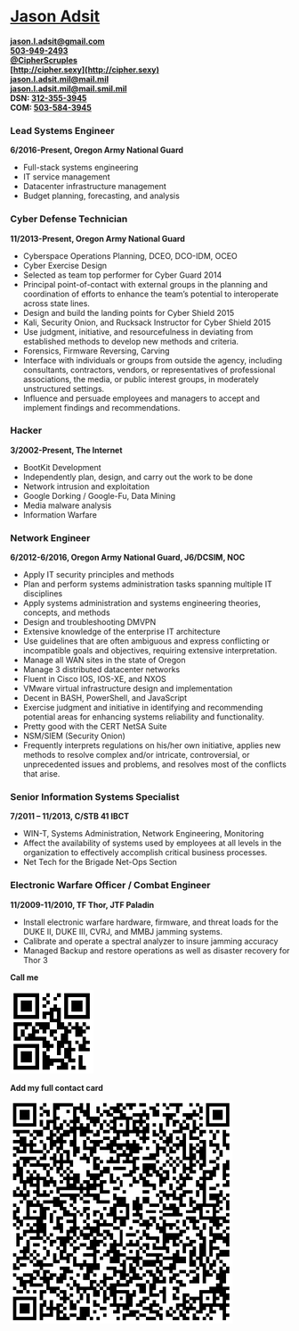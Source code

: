 # [Jason Adsit](https://raw.githubusercontent.com/jasonadsit/resume/master/resume.pdf)  
**[jason.l.adsit@gmail.com](mailto:jason.l.adsit@gmail.com)**  
**[503-949-2493](tel:5039492493)**  
**[@CipherScruples](https://twitter.com/CipherScruples)**  
**[http://cipher.sexy](http://cipher.sexy)**  
**[jason.l.adsit.mil@mail.mil](mailto:jason.l.adsit.mil@mail.mil)**  
**[jason.l.adsit.mil@mail.smil.mil](https://en.wikipedia.org/wiki/SIPRNet)**  
**DSN: [312-355-3945](tel:3123553945)**  
**COM: [503-584-3945](tel:5035843945)**  
  
### Lead Systems Engineer  
**6/2016-Present, Oregon Army National Guard**  
*	Full-stack systems engineering  
*	IT service management  
*	Datacenter infrastructure management  
*	Budget planning, forecasting, and analysis  
  
### Cyber Defense Technician  
**11/2013-Present, Oregon Army National Guard**  
*	Cyberspace Operations Planning, DCEO, DCO-IDM, OCEO  
*	Cyber Exercise Design  
*	Selected as team top performer for Cyber Guard 2014  
*	Principal point-of-contact with external groups in the planning and coordination of efforts to enhance the team’s potential to interoperate across state lines.  
*	Design and build the landing points for Cyber Shield 2015  
*	Kali, Security Onion, and Rucksack Instructor for Cyber Shield 2015  
*	Use judgment, initiative, and resourcefulness in deviating from established methods to develop new methods and criteria.  
*	Forensics, Firmware Reversing, Carving  
*	Interface with individuals or groups from outside the agency, including consultants, contractors, vendors, or representatives of professional associations, the media, or public interest groups, in moderately unstructured settings.  
*	Influence and persuade employees and managers to accept and implement findings and recommendations.  
  
### Hacker  
**3/2002-Present, The Internet**  
*	BootKit Development  
*	Independently plan, design, and carry out the work to be done  
*	Network intrusion and exploitation  
*	Google Dorking / Google-Fu, Data Mining  
*	Media malware analysis  
*	Information Warfare  
  
### Network Engineer  
**6/2012-6/2016, Oregon Army National Guard, J6/DCSIM, NOC**  
*	Apply IT security principles and methods  
*	Plan and perform systems administration tasks spanning multiple IT disciplines  
*	Apply systems administration and systems engineering theories, concepts, and methods  
*	Design and troubleshooting DMVPN  
*	Extensive knowledge of the enterprise IT architecture  
*	Use guidelines that are often ambiguous and express conflicting or incompatible goals and objectives, requiring extensive interpretation.  
*	Manage all WAN sites in the state of Oregon  
*	Manage 3 distributed datacenter networks  
*	Fluent in Cisco IOS, IOS-XE, and NXOS  
*	VMware virtual infrastructure design and implementation  
*	Decent in BASH, PowerShell, and JavaScript  
*	Exercise judgment and initiative in identifying and recommending potential areas for enhancing systems reliability and functionality.  
*	Pretty good with the CERT NetSA Suite  
*	NSM/SIEM (Security Onion)  
*	Frequently interprets regulations on his/her own initiative, applies new methods to resolve complex and/or intricate, controversial, or unprecedented issues and problems, and resolves most of the conflicts that arise.  
  
### Senior Information Systems Specialist  
**7/2011 – 11/2013, C/STB 41 IBCT**  
*	WIN-T, Systems Administration, Network Engineering, Monitoring  
*	Affect the availability of systems used by employees at all levels in the organization to effectively accomplish critical business processes.  
*	Net Tech for the Brigade Net-Ops Section  
  
### Electronic Warfare Officer / Combat Engineer  
**11/2009-11/2010, TF Thor, JTF Paladin**  
*	Install electronic warfare hardware, firmware, and threat loads for the DUKE II, DUKE III, CVRJ, and MMBJ jamming systems.  
*	Calibrate and operate a spectral analyzer to insure jamming accuracy  
*	Managed Backup and restore operations as well as disaster recovery for Thor 3  
  
**Call me**  
  
![](https://raw.githubusercontent.com/jasonadsit/resume/master/callme.png)  
  
**Add my full contact card**  
  
![](https://raw.githubusercontent.com/jasonadsit/resume/master/adsit-vcard.png)  

